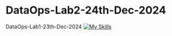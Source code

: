 # DataOps-Lab2-24th-Dec-2024
DataOps-Lab1-23th-Dec-2024
[![My Skills](https://skillicons.dev/icons?i=aws,gcp,azure,react,vue,flutter&perline=3)](https://skillicons.dev)
